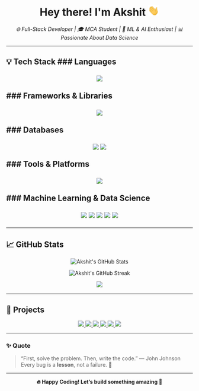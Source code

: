 <h1 align="center">Hey there! I'm Akshit <img src="https://raw.githubusercontent.com/ABSphreak/ABSphreak/master/gifs/Hi.gif" width="30px"></h1>

<p align="center"><i>🌐 Full-Stack Developer | 🎓 MCA Student | 🤖 ML & AI Enthusiast | 📊 Passionate About Data Science</i></p>

---
## 💡 Tech Stack ### Languages <p align="center"> <img src="https://skillicons.dev/icons?i=python,java,c,cpp,php&theme=dark" /> </p> ### Frameworks & Libraries <p align="center"> <img src="https://skillicons.dev/icons?i=django,bootstrap&theme=dark" /> </p> ### Databases <p align="center"> <img src="https://skillicons.dev/icons?i=mysql,mongo,postgres&theme=dark" /> <img src="https://img.shields.io/badge/Oracle-F80000?style=for-the-badge&logo=oracle&logoColor=white" /> </p> ### Tools & Platforms <p align="center"> <img src="https://skillicons.dev/icons?i=git,github,vscode,linux&theme=dark" /> </p> ### Machine Learning & Data Science <p align="center"> <img src="https://img.shields.io/badge/Numpy-013243?style=for-the-badge&logo=numpy&logoColor=white" /> <img src="https://img.shields.io/badge/Pandas-150458?style=for-the-badge&logo=pandas&logoColor=white" /> <img src="https://img.shields.io/badge/Matplotlib-2060a8?style=for-the-badge&logo=matplotlib&logoColor=white" /> <img src="https://img.shields.io/badge/TensorFlow-FF6F00?style=for-the-badge&logo=tensorflow&logoColor=white" /> <img src="https://img.shields.io/badge/PyTorch-EE4C2C?style=for-the-badge&logo=pytorch&logoColor=white" /> </p>
---

## 📈 GitHub Stats

<p align="center">
  <img src="https://github-readme-stats.vercel.app/api?username=SonaniAkshit&show_icons=true&theme=dark&count_private=true&include_all_commits=true&hide=prs,issues" alt="Akshit's GitHub Stats"/>
</p>

<p align="center">
  <img src="https://github-readme-streak-stats.herokuapp.com/?user=SonaniAkshit&theme=dark" alt="Akshit's GitHub Streak"/>
</p>

<p align="center">
  <img src="https://github-readme-stats.vercel.app/api/top-langs/?username=SonaniAkshit&layout=pie&theme=dark&langs_count=15&hide=php,html,css,javascript" />
</p>

---

## 🚀 Projects

<p align="center">
  <a href="https://github.com/SonaniAkshit/university-chatbot-console">
    <img src="https://github-readme-stats.vercel.app/api/pin/?username=SonaniAkshit&repo=university-chatbot-console&theme=dark" />
  </a>
  <a href="https://github.com/SonaniAkshit/university-chatbot-web">
    <img src="https://github-readme-stats.vercel.app/api/pin/?username=SonaniAkshit&repo=university-chatbot-web&theme=dark" />
  </a>
  <a href="https://github.com/SonaniAkshit/Books-Rating-Review-Python-Django">
    <img src="https://github-readme-stats.vercel.app/api/pin/?username=SonaniAkshit&repo=Books-Rating-Review-Python-Django&theme=dark" />
  </a>
  <a href="https://github.com/SonaniAkshit/Bookstore-JspServlet">
    <img src="https://github-readme-stats.vercel.app/api/pin/?username=SonaniAkshit&repo=Bookstore-JspServlet&theme=dark" />
  </a>
  <a href="https://github.com/SonaniAkshit/e-commerce-clothstore-system-PHP">
    <img src="https://github-readme-stats.vercel.app/api/pin/?username=SonaniAkshit&repo=e-commerce-clothstore-system-PHP&theme=dark" />
  </a>
  <a href="https://github.com/SonaniAkshit/Car-Booking-System-PHP">
    <img src="https://github-readme-stats.vercel.app/api/pin/?username=SonaniAkshit&repo=Car-Booking-System-PHP&theme=dark" />
  </a>
</p>

---

### ✨ Quote

> “First, solve the problem. Then, write the code.” — John Johnson  
> Every bug is a **lesson**, not a failure. 👾

---

<p align="center"><b>🔥 Happy Coding! Let’s build something amazing 🚀</b></p>

